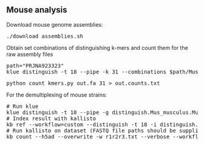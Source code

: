 ## Mouse analysis

Download mouse genome assemblies:

<pre>./download_assemblies.sh</pre>

Obtain set combinations of distinguishing k-mers and count them for the raw assembly files


<pre>path="PRJNA923323"
klue distinguish -t 18 --pipe -k 31 --combinations $path/Mus_musculus_c57bl6j.fa.gz $path/Mus_musculus_casteij.fa.gz $path/Mus_musculus_aj.fa.gz $path/Mus_musculus_129s1svimj.fa.gz $path/Mus_musculus_nodshiltj.fa.gz $path/Mus_musculus_nzohlltj.fa.gz $path/Mus_musculus_pwkphj.fa.gz $path/Mus_musculus_wsbeij.fa.gz > out.fa
</pre>

<pre>python count_kmers.py out.fa 31 > out.counts.txt</pre>

For the demultiplexing of mouse strains:

<pre># Run klue
klue distinguish -t 18 --pipe -g distinguish.Mus_musculus.Mus_musculus_aj_Mus_musculus_pwkphj.t2g $path/Mus_musculus_aj.fa.gz $path/Mus_musculus_pwkphj.fa.gz > distinguish.Mus_musculus.Mus_musculus_aj_Mus_musculus_pwkphj.fa
# Index result with kallisto
kb ref --workflow=custom --distinguish -t 18 -i distinguish.Mus_musculus_aj_Mus_musculus_pwkphj.idx distinguish.Mus_musculus.Mus_musculus_aj_Mus_musculus_pwkphj.fa
# Run kallisto on dataset (FASTQ file paths should be supplied in batch.txt)
kb count --h5ad --overwrite -w r1r2r3.txt --verbose --workflow=standard -g distinguish.Mus_musculus.Mus_musculus_aj_Mus_musculus_pwkphj.t2g -x 1,10,18,1,48,56,1,78,86:1,0,10:0,0,0 -i distinguish.Mus_musculus_aj_Mus_musculus_pwkphj.idx -t 24 -o out_demultiplex_Mus_musculus_aj_Mus_musculus_pwkphj/ --batch-barcodes batch.txt</pre>

